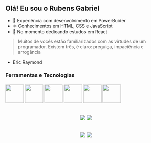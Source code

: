 ## Olá! Eu sou o Rubens Gabriel
- 🔭 Experiência com desenvolvimento em PowerBuider
- ⚛️ Conhecimentos em HTML, CSS e JavaScript
- 🚀 No momento dedicando estudos em React
> Muitos de vocês estão familiarizados com as virtudes de um programador. Existem três, é claro: preguiça, impaciência e arrogância
- Eric Raymond

<div align="left">
<h3> Ferramentas e Tecnologias
<div>
<br>
<div align="left">
<img style="width: 57px;" src="https://cdn.jsdelivr.net/gh/devicons/devicon/icons/html5/html5-original.svg"/>
<img style="width: 57px;" src="https://cdn.jsdelivr.net/gh/devicons/devicon/icons/css3/css3-original.svg" />
<img style="width: 57px;" src="https://cdn.jsdelivr.net/gh/devicons/devicon@latest/icons/javascript/javascript-plain.svg" />
<img style="width: 57px;" src="https://cdn.jsdelivr.net/gh/devicons/devicon@latest/icons/react/react-original.svg" />
<img style="width: 57px;" src="https://cdn.jsdelivr.net/gh/devicons/devicon/icons/visualstudio/visualstudio-plain.svg" />
<img style="width: 57px;" src="https://cdn.jsdelivr.net/gh/devicons/devicon/icons/csharp/csharp-original.svg" />

<div>

  ##
  
<div align="center">
  
![](http://github-profile-summary-cards.vercel.app/api/cards/stats?username=rubensgabriel&theme=radical)
![](http://github-profile-summary-cards.vercel.app/api/cards/repos-per-language?username=rubensgabriel&theme=radical)
  
  ##
  
 <div align="center"> 
  <a href="https://www.instagram.com/rubenssgabriel_/" target="_blank"><img src="https://img.shields.io/badge/-Instagram-%23E4405F?style=for-the-badge&logo=instagram&logoColor=white" target="_blank"></a>
  <a href="https://www.linkedin.com/in/rubens-gabriel-rodrigues-de-souza-8352b6214/" target="_blank"><img src="https://img.shields.io/badge/-LinkedIn-%230077B5?style=for-the-badge&logo=linkedin&logoColor=white" target="_blank"></a> 
</div>
